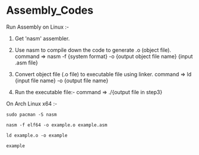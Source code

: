 # Assembly_Codes

Run Assembly on Linux :-

1. Get 'nasm' assembler.

2. Use nasm to compile down the code to generate .o (object file).
   command => nasm -f {system format} -o {output object file name} {input .asm file}

3. Convert object file (.o file) to executable file using linker.
   command => ld {input file name} -o {output file name}

4. Run the executable file:-
   command => ./{output file in step3}
   
   


On Arch Linux x64 :-

<code>sudo pacman -S nasm</code>

<code>nasm -f elf64 -o example.o example.asm</code>

<code>ld example.o -o example</code>

<code>example</code>
